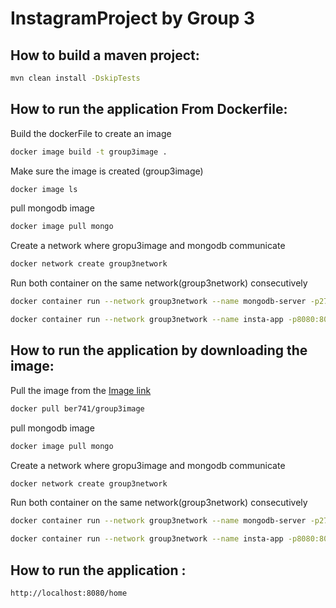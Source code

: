 # InstagramProject by Group 3

## How to build a maven project:
```bash
mvn clean install -DskipTests
```


## How to run the application From Dockerfile:

Build the dockerFile to create an image
```bash
docker image build -t group3image .
```
Make sure the image is created (group3image)
```bash
docker image ls
```
pull mongodb image
```bash
docker image pull mongo
```
Create a network where gropu3image and mongodb communicate
```bash
docker network create group3network
```
Run both container on the same network(group3network) consecutively
```bash
docker container run --network group3network --name mongodb-server -p27017:27017 -d --rm mongo
```
```bash
docker container run --network group3network --name insta-app -p8080:8080 -d --rm group3image
```



## How to run the application by downloading the image:

Pull the image from the [Image link](https://hub.docker.com/r/ber741/group3image)
```bash
docker pull ber741/group3image
```
pull mongodb image
```bash
docker image pull mongo
```
Create a network where gropu3image and mongodb communicate
```bash
docker network create group3network
```
Run both container on the same network(group3network) consecutively
```bash
docker container run --network group3network --name mongodb-server -p27017:27017 -d --rm mongo
```
```bash
docker container run --network group3network --name insta-app -p8080:8080 -d --rm ber741/group3image
```

## How to run the application :
```bash
http://localhost:8080/home
```

